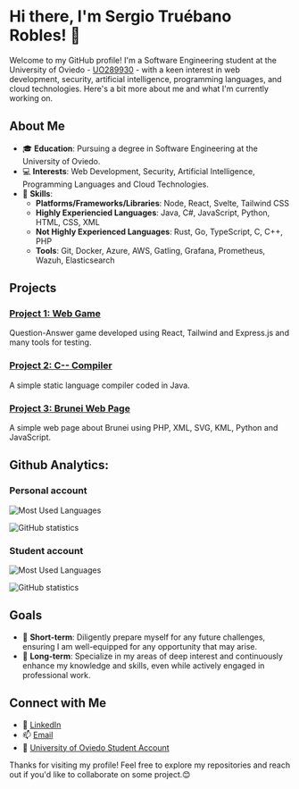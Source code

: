 # Hi there, I'm Sergio Truébano Robles! 👋

Welcome to my GitHub profile! I'm a Software Engineering student at the University of Oviedo - [UO289930](https://github.com/UO289930) - with a keen interest in web development, security, artificial intelligence, programming languages, and cloud technologies. Here's a bit more about me and what I'm currently working on.

## About Me

- 🎓 **Education**: Pursuing a degree in Software Engineering at the University of Oviedo.
- 💻 **Interests**: Web Development, Security, Artificial Intelligence, Programming Languages and Cloud Technologies.
- 🌟 **Skills**: 
  - **Platforms/Frameworks/Libraries**: Node, React, Svelte, Tailwind CSS
  - **Highly Experiencied Languages**: Java, C#, JavaScript, Python, HTML, CSS, XML
  - **Not Highly Experienced Languages**: Rust, Go, TypeScript, C, C++,  PHP
  - **Tools**: Git, Docker, Azure, AWS, Gatling, Grafana, Prometheus, Wazuh, Elasticsearch

## Projects

### [Project 1: Web Game](https://github.com/Arquisoft/wiq_en3a)
Question-Answer game developed using React, Tailwind and Express.js and many tools for testing.

### [Project 2: C-- Compiler](https://github.com/UO289930/compiler_c--)
A simple static language compiler coded in Java.

### [Project 3: Brunei Web Page](https://github.com/UO289930/EscritorioVirtual)
A simple web page about Brunei using PHP, XML, SVG, KML, Python and JavaScript.

## Github Analytics:

### Personal account

![Most Used Languages](https://github-readme-stats.vercel.app/api/top-langs/?username=sergio-tr&theme=radical&layout=compact)

![GitHub statistics](https://github-readme-stats.vercel.app/api?username=sergio-tr&show_icons=true&theme=radical) 

### Student account

![Most Used Languages](https://github-readme-stats.vercel.app/api/top-langs/?username=UO289930&theme=radical&layout=compact)

![GitHub statistics](https://github-readme-stats.vercel.app/api?username=UO289930&show_icons=true&theme=radical) 

## Goals

- 🚀 **Short-term**:  Diligently prepare myself for any future challenges, ensuring I am well-equipped for any opportunity that may arise.
- 🌱 **Long-term**: Specialize in my areas of deep interest and continuously enhance my knowledge and skills, even while actively engaged in professional work.

## Connect with Me

- 💼 [LinkedIn](https://www.linkedin.com/in/sergiotr74)
- 📫 [Email](mailto:truebanosergio@gmail.es)
- 🏫 [University of Oviedo Student Account](https://github.com/UO289930)
<!-- - 🌐 [Personal Website] -->

Thanks for visiting my profile! Feel free to explore my repositories and reach out if you'd like to collaborate on some project.😊
